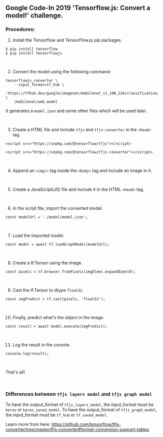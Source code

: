 ## Google Code-In 2019 'Tensorflow.js: Convert a model!' challenge.


### Procedures:

1) Install the Tensorflow and TensorFlow.js pip packages.

```
$ pip install tensorflow
$ pip install tensorflowjs
```

<br>

2) Convert the model using the following command:
```
tensorflowjs_converter \
    --input_format=tf_hub \
    'https://tfhub.dev/google/imagenet/mobilenet_v1_100_224/classification/1' \
    /mobilenet/web_model
```
It generates a `model.json` and some other files which will be used later.

<br>

3) Create a HTML file and include `tfjs` and `tfjs-converter` in the `<head>` tag.
```
<script src="https://unpkg.com/@tensorflow/tfjs"></script>
```
```
<script src="https://unpkg.com/@tensorflow/tfjs-converter"></script>
```

<br>

4) Append an `<img/>` tag inside the `<body>` tag and include an image in it.

<br>

5) Create a JavaScript(JS) file and include it in the HTML `<head>` tag.

<br>

6) In the script file, import the converted model.
```
const modelUrl = './model/model.json';
```

<br>

7) Load the imported model.
```
const model = await tf.loadGraphModel(modelUrl);
```

<br>

8) Create a tf.Tensor using the image.
```
const pixels = tf.browser.fromPixels(imgElem).expandDims(0);
```

<br>

9) Cast the tf.Tensor to dtype `float32`.
```
const imgPredict = tf.cast(pixels, 'float32');
```

<br>

10) Finally, predict what's the object in the image.
```
const result = await model.execute(imgPredict);
```

<br>

11) Log the result in the console.
```
console.log(result);
```

<br>

That's all!

<br>

### Differences between `tfjs layers model` and `tfjs graph model`

 To have the output_format of `tfjs_layers_model`, the input_format must be `keras` or `keras_saved_model`. To have the output_format of `tfjs_graph_model`, the input_format must be `tf_hub` or `tf_saved_model`.

 Learn more from here: https://github.com/tensorflow/tfjs-converter/tree/master/tfjs-converter#format-conversion-support-tables